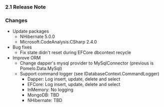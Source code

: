 ﻿### 2.1 Release Note

### Changes

- Update packages
	- NHibernate 5.0.0
	- Microsoft.CodeAnalysis.CSharp 2.4.0
- Bug fixes
	- Fix state didn't reset during EFCore dbcontext recycle
- Improve ORM
	- Change dapper's mysql provider to MySqlConnector (previous is Pomelo.Data.MySql)
	- Support command logger (see IDatabaseContext.CommandLogger)
		- Dapper: Log insert, update, delete and select
		- EFCore: Log insert, update, delete and select
		- InMemory: No logging
		- MongoDB: TBD
		- NHibernate: TBD
